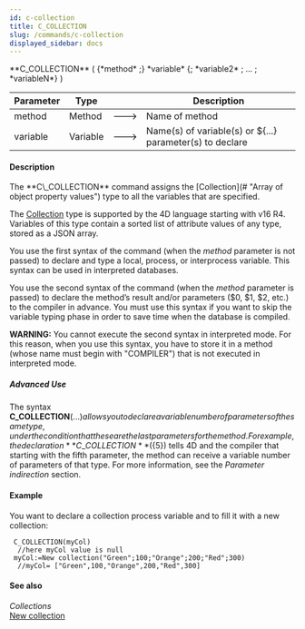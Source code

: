 ```yaml
---
id: c-collection
title: C_COLLECTION
slug: /commands/c-collection
displayed_sidebar: docs
---
```


<!--REF #_command_.C_COLLECTION.Syntax-->**C_COLLECTION** ( {*method* ;} *variable* {; *variable2* ; ... ; *variableN*} )<!-- END REF-->
<!--REF #_command_.C_COLLECTION.Params-->
| Parameter | Type |  | Description |
| --- | --- | --- | --- |
| method | Method | &#x1F852; | Name of method |
| variable | Variable | &#x1F852; | Name(s) of variable(s) or ${...} parameter(s) to declare |

<!-- END REF-->

#### Description 

<!--REF #_command_.C_COLLECTION.Summary-->The **C\_COLLECTION** command assigns the [Collection](# "Array of object property values") type to all the variables that are specified.<!-- END REF-->

The [Collection](# "Array of object property values") type is supported by the 4D language starting with v16 R4\. Variables of this type contain a sorted list of attribute values of any type, stored as a JSON array. 

You use the first syntax of the command (when the *method* parameter is not passed) to declare and type a local, process, or interprocess variable. This syntax can be used in interpreted databases.

You use the second syntax of the command (when the *method* parameter is passed) to declare the method’s result and/or parameters ($0, $1, $2, etc.) to the compiler in advance. You must use this syntax if you want to skip the variable typing phase in order to save time when the database is compiled.

**WARNING:** You cannot execute the second syntax in interpreted mode. For this reason, when you use this syntax, you have to store it in a method (whose name must begin with "COMPILER") that is not executed in interpreted mode.

##### Advanced Use 

The syntax **C\_COLLECTION**(${...}) allows you to declare a variable number of parameters of the same type, under the condition that these are the last parameters for the method. For example, the declaration **C\_COLLECTION**(${5}) tells 4D and the compiler that starting with the fifth parameter, the method can receive a variable number of parameters of that type. For more information, see the *Parameter indirection* section.

#### Example 

You want to declare a collection process variable and to fill it with a new collection:

```4d
 C_COLLECTION(myCol)
  //here myCol value is null
 myCol:=New collection("Green";100;"Orange";200;"Red";300)
  //myCol= ["Green",100,"Orange",200,"Red",300]
```

#### See also 

*Collections*  
[New collection](new-collection.md)  